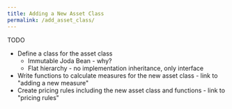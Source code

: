 ```yaml
---
title: Adding a New Asset Class
permalink: /add_asset_class/
---
```


TODO

* Define a class for the asset class
  * Immutable Joda Bean - why?
  * Flat hierarchy - no implementation inheritance, only interface
* Write functions to calculate measures for the new asset class - link to "adding a new measure"
* Create pricing rules including the new asset class and functions - link to "pricing rules"
